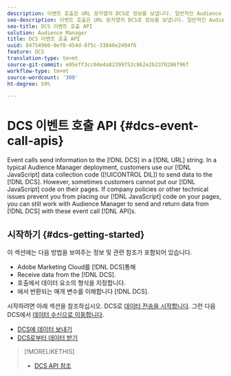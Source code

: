 ```yaml
---
description: 이벤트 호출은 URL 문자열의 DCS로 정보를 보냅니다. 일반적인 Audience Manager 배포에서 고객은 JavaScript 데이터 수집 코드(DIL)을 사용하여 데이터를 DCS로 보냅니다. 그러나 고객이 JavaScript 코드를 페이지에 넣을 수 없는 경우가 있습니다. 회사 정책이나 기타 기술 문제로 인해 JavaScript 코드를 페이지에 삽입하지 못하는 경우, 이러한 이벤트 호출 API를 사용하여 DCS에서 데이터를 전송하고 반환할 수 있도록 Audience Manager를 사용하여 작업할 수 있습니다.
seo-description: 이벤트 호출은 URL 문자열의 DCS로 정보를 보냅니다. 일반적인 Audience Manager 배포에서 고객은 JavaScript 데이터 수집 코드(DIL)을 사용하여 데이터를 DCS로 보냅니다. 그러나 고객이 JavaScript 코드를 페이지에 넣을 수 없는 경우가 있습니다. 회사 정책이나 기타 기술 문제로 인해 JavaScript 코드를 페이지에 삽입하지 못하는 경우, 이러한 이벤트 호출 API를 사용하여 DCS에서 데이터를 전송하고 반환할 수 있도록 Audience Manager를 사용하여 작업할 수 있습니다.
seo-title: DCS 이벤트 호출 API
solution: Audience Manager
title: DCS 이벤트 호출 API
uuid: 84754960-9ef0-454d-8f5c-33846e2494f6
feature: DCS
translation-type: tm+mt
source-git-commit: e05eff3cc04e4a82399752c862e2b2370286f96f
workflow-type: tm+mt
source-wordcount: '309'
ht-degree: 59%

---
```



# DCS 이벤트 호출 API {#dcs-event-call-apis}

Event calls send information to the [!DNL DCS] in a [!DNL URL] string. In a typical Audience Manager deployment, customers use our [!DNL JavaScript] data collection code ([!UICONTROL DIL]) to send data to the [!DNL DCS]. However, sometimes customers cannot put our [!DNL JavaScript] code on their pages. If company policies or other technical issues prevent you from placing our [!DNL JavaScript] code on your pages, you can still work with Audience Manager to send and return data from [!DNL DCS] with these event call [!DNL API]s.

## 시작하기 {#dcs-getting-started}

이 섹션에는 다음 방법을 보여주는 정보 및 관련 참조가 포함되어 있습니다.

* Adobe Marketing Cloud를 [!DNL DCS]통해
* Receive data from the [!DNL DCS].
* 호출에서 데이터 요소의 형식을 지정합니다.
* 에서 반환되는 매개 변수를 이해합니다 [!DNL DCS].

시작하려면 아래 섹션을 참조하십시오. DCS로 [데이터 전송을 시작합니다](../../../api/dcs-intro/dcs-event-calls/dcs-url-send.md). 그런 다음 DCS에서 [데이터 수신으로 이동합니다](../../../api/dcs-intro/dcs-event-calls/dcs-url-receive.md).

* [DCS에 데이터 보내기](dcs-url-send.md)
* [DCS로부터 데이터 받기](dcs-url-receive.md)

>[!MORELIKETHIS]
>
>* [DCS API 참조](../../../api/dcs-intro/dcs-api-reference/dcs-api-methods.md)

